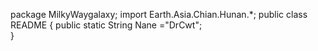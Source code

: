 package MilkyWaygalaxy;
import Earth.Asia.Chian.Hunan.*;
public class README {
  public static String Nane ="DrCwt";  
  }

<!---
DrCwt/DrCwt is a ✨ special ✨ repository because its `README.md` (this file) appears on your GitHub profile.
You can click the Preview link to take a look at your changes.
--->
